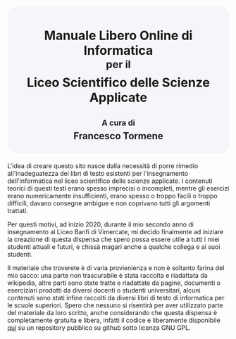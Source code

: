 <div class="titolone" style="
        background-color: #f5f6fa;
        background-color: $sidebar-color;
        border-radius: 20px;
        text-align: center;
        padding: 10px;
        margin-bottom: 20px;
        border: $border $border-color;">
    <h1>
        Manuale Libero Online di Informatica<br>
        <small id="peril" style="display: inline-block; padding-bottom: 10px">per il</small><br>
        Liceo Scientifico delle Scienze Applicate
    </h1>	
    <h2>
        <small id="acuradi" style="display: inline-block; margin-bottom: 7px;">
            A cura di
        </small><br>
            Francesco Tormene
    </h2>
</div>

L'idea di creare questo sito nasce dalla necessità di porre rimedio all'inadeguatezza dei libri di testo esistenti per l'insegnamento dell'informatica nel liceo scientifico delle scienze applicate. I contenuti teorici di questi testi erano spesso imprecisi o incompleti, mentre gli esercizi erano numericamente insufficienti, erano spesso o troppo facili o troppo difficili, davano consegne ambigue e non coprivano tutti gli argomenti trattati.

Per questi motivi, ad inizio 2020, durante il mio secondo anno di insegnamento al Liceo Banfi di Vimercate, mi decido finalmente ad iniziare la creazione di questa dispensa che spero possa essere utile a tutti i miei studenti attuali e futuri, e chissà magari anche a qualche collega e ai suoi studenti.

Il materiale che troverete è di varia provienienza e non è soltanto farina del mio sacco: una parte non trascurabile è stata raccolta e riadattata da wikipedia, altre parti sono state tratte e riadattate da pagine, documenti o eserciziari prodotti da diversi docenti o studenti universitari, alcuni contenuti sono stati infine raccolti da diversi libri di testo di informatica per le scuole superiori. Spero che nessuno si risentirà per aver utilizzato parte del materiale da loro scritto, anche considerando che questa dispensa è completamente gratuita e libera, infatti il codice e liberamente disponibile [qui](https://github.com/4chi11e/dispensa-di-informatica) su un repository pubblico su github sotto licenza GNU GPL.
